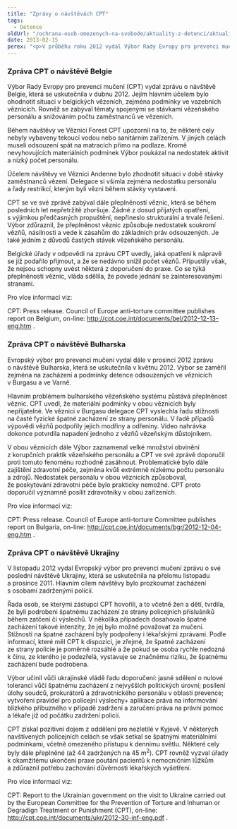 ```yaml
---
title: "Zprávy o návštěvách CPT"
tags:
  - Detence
oldUrl: "/ochrana-osob-omezenych-na-svobode/aktuality-z-detenci/aktuality-z-detenci-2013/zpravy-o-navstevach-cpt-1/"
date: 2013-02-15
perex: "<p>V průběhu roku 2012 vydal Výbor Rady Evropy pro prevenci mučení (CPT) zprávy z návštěv Belgie (věznice), Bulharska (věznice) a Ukrajiny (policejní cely). Zejména na Ukrajině zaznamenal případy, kdy špatné zacházení bylo možné považovat za mučení.</p>"
---
```


<!-- imported from the old website -->

<h3>Zpráva CPT o návštěvě Belgie</h3><p>Výbor Rady Evropy pro prevenci mučení (CPT) vydal zprávu o návštěvě Belgie, která se uskutečnila v dubnu 2012. Jejím hlavním účelem bylo ohodnotit situaci v belgických vězeních, zejména podmínky ve vazebních věznicích. Rovněž se zabýval tématy spojenými se stávkami vězeňského personálu a snižováním počtu zaměstnanců ve vězeních.</p><p>Během návštěvy ve Věznici Forest CPT upozornil na to, že některé cely nebyly vybaveny tekoucí vodou nebo sanitárním zařízením. V jiných celách museli odsouzení spát na matracích přímo na podlaze. Kromě nevyhovujících materiálních podmínek Výbor poukázal na nedostatek aktivit a nízký počet personálu.</p><p>Účelem návštěvy ve Věznici Andenne bylo zhodnotit situaci v době stávky zaměstnanců vězení. Delegace si všimla zejména nedostatku personálu a řady restrikcí, kterým byli vězni během stávky vystaveni.</p><p>CPT se ve své zprávě zabýval dále přeplněností věznic, která se během posledních let nepřetržitě zhoršuje. Žádné z dosud přijatých opatření, s výjimkou předčasných propuštění, nepřineslo strukturální a trvalé řešení. Výbor zdůraznil, že přeplněnost věznic způsobuje nedostatek soukromí vězňů, násilnosti a vede k zásahům do základních práv odsouzených. Je také jedním z důvodů častých stávek vězeňského personálu. </p><p>Belgické úřady v odpovědi na zprávu CPT uvedly, jaká opatření k nápravě se již podařilo přijmout, a že se nedávno snížil počet vězňů. Připustily však, že nejsou schopny uvést některá z doporučení do praxe. Co se týká přeplněnosti věznic, vláda sdělila, že povede jednání se zainteresovanými stranami.  </p><p>Pro více informací viz:</p><p>CPT: Press release. Council of Europe anti-torture committee publishes report on Belgium, on-line: <a title="Otevření do nového okna" href="http://cpt.coe.int/documents/bel/2012-12-13-eng.htm" target="_blank">http://cpt.coe.int/documents/bel/2012-12-13-eng.htm</a> .</p><h3>Zpráva CPT o návštěvě Bulharska</h3><p>Evropský výbor pro prevenci mučení vydal dále v prosinci 2012 zprávu o návštěvě Bulharska, která se uskutečnila v květnu 2012. Výbor se zaměřil zejména na zacházení a podmínky detence odsouzených ve věznicích v Burgasu a ve Varně.</p><p>Hlavním problémem bulharského vězeňského systému zůstává přeplněnost věznic. CPT uvedl, že materiální podmínky v obou věznicích byly nepřijatelné. Ve věznici v Burgasu delegace CPT vyslechla řadu stížnosti na časté fyzické špatné zacházení ze strany personálu. V řadě případů výpovědi vězňů podpořily jejich modřiny a odřeniny. Video nahrávka dokonce potvrdila napadení jednoho z vězňů vězeňským důstojníkem. </p><p>V obou věznicích dále Výbor zaznamenal velké množství obvinění z korupčních praktik vězeňského personálu a CPT ve své zprávě doporučil proti tomuto fenoménu rozhodně zasáhnout. Problematické bylo dále zajištění zdravotní péče, zejména kvůli extrémně nízkému počtu personálu a zdrojů. Nedostatek personálu v obou věznicích způsoboval, že poskytování zdravotní péče bylo prakticky nemožné. CPT proto doporučil významně posílit zdravotníky v obou zařízeních. </p><p>Pro více informací viz:</p><p>CPT: Press release. Council of Europe anti-torture Committee publishes report on Bulgaria, on-line: <a title="Otevření do nového okna" href="http://cpt.coe.int/documents/bgr/2012-12-04-eng.htm" target="_blank">http://cpt.coe.int/documents/bgr/2012-12-04-eng.htm</a> .</p><h3>Zpráva CPT o návštěvě Ukrajiny</h3><p>V listopadu 2012 vydal Evropský výbor pro prevenci mučení zprávu o své poslední návštěvě Ukrajiny, která se uskutečnila na přelomu listopadu a prosince 2011. Hlavním cílem návštěvy bylo prozkoumat zacházení s osobami zadrženými policií. </p><p>Řada osob, se kterými zástupci CPT hovořili, a to včetně žen a dětí, tvrdila, že byli podrobeni špatnému zacházení ze strany policejních příslušníků během zatčení či výslechů. V několika případech dosahovalo špatné zacházení takové intenzity, že jej bylo možné považovat za mučení. Stížnosti na špatné zacházení byly podpořeny i lékařskými zprávami. Podle informací, které měl CPT k dispozici, je zřejmé, že špatné zacházení ze strany policie je poměrně rozsáhlé a že pokud se osoba rychle nedozná k činu, ze kterého je podezřelá, vystavuje se značnému riziku, že špatnému zacházení bude podrobena. </p><p>Výbor učinil vůči ukrajinské vládě řadu doporučení: jasné sdělení o nulové toleranci vůči špatnému zacházení z nejvyšších politických úrovní; posílení úlohy soudců, prokurátorů a zdravotnického personálu v oblasti prevence; vytvoření pravidel pro policejní výslechy+ aplikace práva na informování blízkého příbuzného v případě zadržení a zaručení práva na právní pomoc a lékaře již od počátku zadržení policií.</p><p>CPT získal pozitivní dojem z oddělení pro nezletilé v Kyjevě. V některých navštívených policejních celách se však setkal se špatnými materiálními podmínkami, včetně omezeného přístupu k dennímu světlu. Některé cely byly dále přeplněné (až 44 zadržených na 45 m<sup>2</sup>). CPT rovněž vyzval úřady k okamžitému ukončení praxe poutání pacientů k nemocničním lůžkům a zdůraznil potřebu zachování důvěrnosti lékařských vyšetření.</p><p>Pro více informací viz: </p><p>CPT: Report to the Ukrainian government on the visit to Ukraine carried out by the European Committee for the Prevention of Torture and Inhuman or Degradign Treatment or Punishment (CPT), on-line: <a title="Otevření do nového okna" href="http://cpt.coe.int/documents/ukr/2012-30-inf-eng.pdf" target="_blank">http://cpt.coe.int/documents/ukr/2012-30-inf-eng.pdf</a> .</p>
